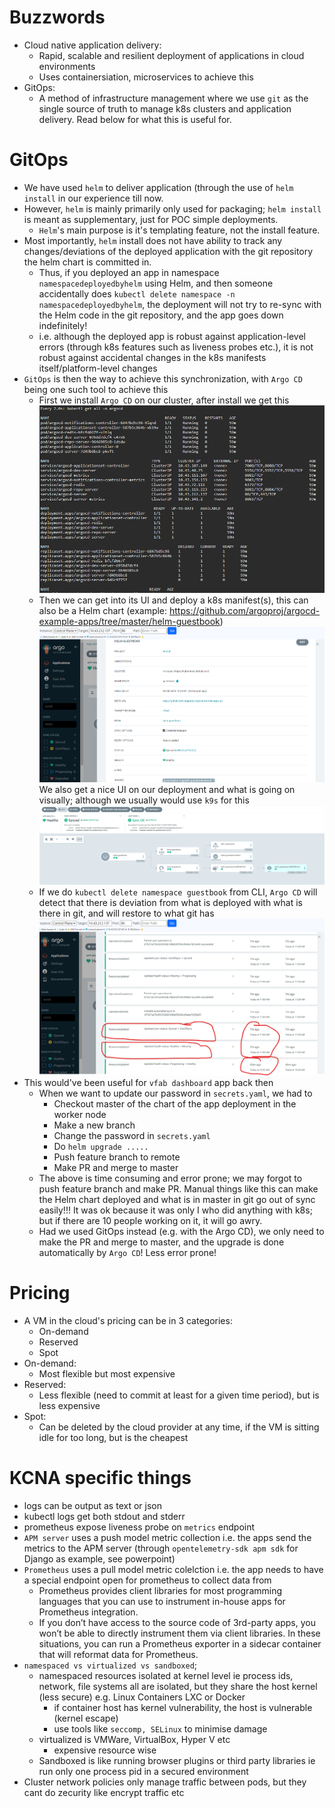 # Buzzwords
- Cloud native application delivery:
  - Rapid, scalable and resilient deployment of applications in cloud environments
  - Uses containersiation, microservices to achieve this
- GitOps:
  - A method of infrastructure management where we use `git` as the single source of truth to manage k8s clusters and application delivery. Read below for what this is useful for.

# GitOps
- We have used `helm` to deliver application (through the use of `helm install` in our experience till now.
- However, `helm` is mainly primarily only used for packaging; `helm install` is meant as supplementary, just for POC simple deployments.
  - `Helm`'s main purpose is it's templating feature, not the install feature.
- Most importantly, `helm` install does not have ability to track any changes/deviations of the deployed application with the git repository the helm chart is committed in.
  - Thus, if you deployed an app in namespace `namespacedeployedbyhelm` using Helm, and then someone accidentally does `kubectl delete namespace -n namespacedeployedbyhelm`, the deployment will not try to re-sync with the Helm code in the git repository, and the app goes down indefinitely!
  - i.e. although the deployed app is robust against application-level errors (through k8s features such as liveness probes etc.), it is not robust against accidental changes in the k8s manifests itself/platform-level changes
- `GitOps` is then the way to achieve this synchronization, with `Argo CD` being one such tool to achieve this
  - First we install `Argo CD` on our cluster, after install we get this
  ![alt text](argocd.png)
  - Then we can get into its UI and deploy a k8s manifest(s), this can also be a Helm chart (example: https://github.com/argoproj/argocd-example-apps/tree/master/helm-guestbook)
  ![alt te2xt](argocd_guestbook.png)
  We also get a nice UI on our deployment and what is going on
  visually; although we usually would use `k9s` for this
  ![alt te2xt](argocd_guestbookui.png)
  - If we do `kubectl delete namespace guestbook` from CLI, `Argo CD` will detect that there is deviation from what is deployed with what is there in git, and will restore to what git has
    ![alt te2xt](argocd_guestbookoutofsync.png)
- This would've been useful for `vfab dashboard` app back then
  - When we want to update our password in `secrets.yaml`, we had to
    - Checkout master of the chart of the app deployment in the worker node
    - Make a new branch
    - Change the password in `secrets.yaml`
    - Do `helm upgrade .....`
    - Push feature branch to remote
    - Make PR and merge to master
  - The above is time consuming and error prone; we may forgot to push feature branch and make PR. Manual things like this can make the Helm chart deployed and what is in master in git go out of sync easily!!! It was ok because it was only I who did anything with k8s; but if there are 10 people working on it, it will go awry.
  - Had we used GitOps instead (e.g. with the Argo CD), we only need to make the PR and merge to master, and the upgrade is done automatically by `Argo CD`! Less error prone!

# Pricing
- A VM in the cloud's pricing can be in 3 categories:
  - On-demand
  - Reserved
  - Spot
- On-demand:
  - Most flexible but most expensive
- Reserved:
  - Less flexible (need to commit at least for a given time period), but is less expensive
- Spot:
  - Can be deleted by the cloud provider at any time, if the VM is sitting idle for too long, but is the cheapest

# KCNA specific things
- logs can be output as text or json
- kubectl logs get both stdout and stderr
- prometheus expose liveness probe on `metrics` endpoint
- `APM server` uses a push model metric collection i.e. the apps send the metrics to the APM server (through `opentelemetry-sdk apm sdk` for Django as example, see powerpoint)
- `Prometheus` uses a pull model metric colelction i.e. the app needs to have a special endpoint open for prometheus to collect data from
  - Prometheus provides client libraries for most programming languages that you can use to instrument in-house apps for Prometheus integration.
  - If you don’t have access to the source code of 3rd-party apps, you won’t be able to directly instrument them via client libraries. In these situations, you can run a Prometheus exporter in a sidecar container that will reformat data for Prometheus.
- `namespaced vs virtualized vs sandboxed`;
  - namespaced resources isolated at kernel level ie process ids, network, file systems all are isolated, but they share the host kernel (less secure) e.g. Linux Containers LXC or Docker
     - if container host has kernel vulnerability, the host is vulnerable (kernel escape)
     - use tools like `seccomp, SELinux` to minimise damage
  - virtualized is VMWare, VirtualBox, Hyper V etc
    - expensive resource wise
  - Sandboxed is like running browser plugins or third party libraries ie run only one process pid in a secured environment
- Cluster network policies only manage traffic between pods, but they cant do zecurity like encrypt traffic etc